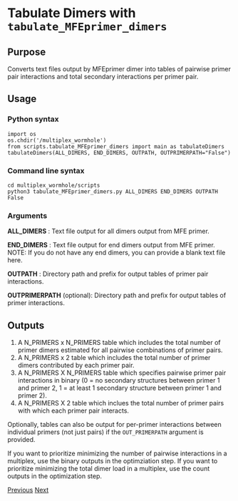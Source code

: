 # Tabulate Dimers with `tabulate_MFEprimer_dimers`

## Purpose
Converts text files output by MFEprimer dimer into tables of pairwise primer pair interactions and total secondary interactions per primer pair.
   
## Usage
### Python syntax
```
import os
os.chdir('/multiplex_wormhole')
from scripts.tabulate_MFEprimer_dimers import main as tabulateDimers
tabulateDimers(ALL_DIMERS, END_DIMERS, OUTPATH, OUTPRIMERPATH="False")
```

### Command line syntax
```
cd multiplex_wormhole/scripts
python3 tabulate_MFEprimer_dimers.py ALL_DIMERS END_DIMERS OUTPATH False
```

### Arguments
**ALL_DIMERS** : Text file output for all dimers output from MFE primer.

**END_DIMERS** : Text file output for end dimers output from MFE primer. NOTE: If you do not have any end dimers, you can provide a blank text file here.

**OUTPATH** : Directory path and prefix for output tables of primer pair interactions.

**OUTPRIMERPATH** (optional): Directory path and prefix for output tables of primer interactions.


## Outputs
1. A N_PRIMERS x N_PRIMERS table which includes the total number of primer dimers estimated for all pairwise combinations of primer pairs.
2. A N_PRIMERS x 2 table which includes the total number of primer dimers contributed by each primer pair.
3. A N_PRIMERS X N_PRIMERS table which specifies pairwise primer pair interactions in binary (0 = no secondary structures between primer 1 and primer 2, 1 = at least 1 secondary structure between primer 1 and primer 2).
4. A N_PRIMERS X 2 table which inclues the total number of primer pairs with which each primer pair interacts.

Optionally, tables can also be output for per-primer interactions between individual primers (not just pairs) if the `OUT_PRIMERPATH` argument is provided.

If you want to prioritize minimizing the number of pairwise interactions in a multiplex, use the binary outputs in the optimziation step. 
If you want to prioritize minimizing the total dimer load in a multiplex, use the count outputs in the optimization step.


[Previous](4_DimerPrediction.md)		[Next](6A_ExploreOptimParameters.md)
